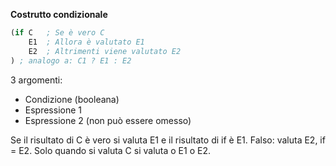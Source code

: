 **Costrutto condizionale**

```scheme
(if C   ; Se è vero C
	E1  ; Allora è valutato E1
	E2  ; Altrimenti viene valutato E2
) ; analogo a: C1 ? E1 : E2
```

3 argomenti: 
- Condizione (booleana)
- Espressione 1
- Espressione 2 (non può essere omesso)

Se il risultato di C è vero si valuta E1 e il risultato di if è E1. 
Falso: valuta E2, if = E2. 
Solo quando si valuta C si valuta o E1 o E2. 
